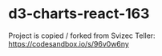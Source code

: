 # d3-charts-react-163

Project is copied / forked from Svizec Teller: https://codesandbox.io/s/96v0w6ny
